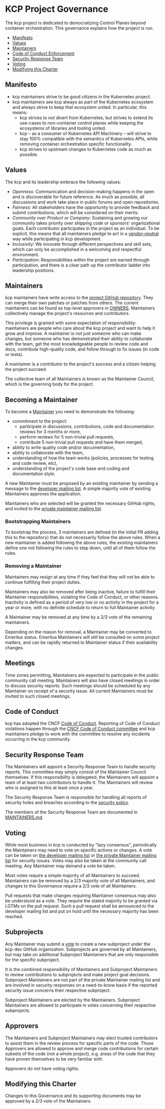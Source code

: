 # KCP Project Governance

The kcp project is dedicated to democratizing Control Planes beyond container
orchestration. This governance explains how the project is run.

- [Manifesto](#values)
- [Values](#values)
- [Maintainers](#maintainers)
- [Code of Conduct Enforcement](#code-of-conduct)
- [Security Response Team](#security-response-team)
- [Voting](#voting)
- [Modifying this Charter](modifying-this-charter)

## Manifesto

 * kcp maintainers strive to be good citizens in the Kubernetes project.
 * kcp maintainers see kcp always as part of the Kubernetes ecosystem and always
   strive to keep that ecosystem united. In particular, this means:
   * kcp strives to not divert from Kubernetes, but strives to extend its
     use-cases to non-container control planes while keeping the ecosystems of
     libraries and tooling united.
   * kcp – as a consumer of Kubernetes API Machinery – will strive to stay 100%
     compatible with the semantics of Kubernetes APIs, while removing container
     orchestration specific functionality.
   * kcp strives to upstream changes to Kubernetes code as much as possible.

## Values

The kcp and its leadership embrace the following values:

 * *Openness*: Communication and decision-making happens in the open and is
   discoverable for future reference. As much as possible, all discussions and
   work take place in public forums and open repositories.
 * *Fairness*: All stakeholders have the opportunity to provide feedback and
   submit contributions, which will be considered on their merits.
 * *Community over Product or Company*: Sustaining and growing our community
   takes priority over shipping code or sponsors' organizational goals. Each
   contributor participates in the project as an individual. To be explicit,
   this means that all maintainers pledge to act in a [vendor-neutral](https://contribute.cncf.io/maintainers/community/vendor-neutrality/)
   way while participating in kcp development.
 * *Inclusivity*: We innovate through different perspectives and skill sets,
   which can only be accomplished in a welcoming and respectful environment.
 * *Participation*: Responsibilities within the project are earned through
   participation, and there is a clear path up the contributor ladder into
   leadership positions.

## Maintainers

kcp maintainers have write access to the [project GitHub repository](https://github.com/kcp-dev/kcp).
They can merge their own patches or patches from others. The current maintainers
can be found as top-level approvers in [OWNERS](./OWNERS).  Maintainers collectively
manage the project's resources and contributors.

This privilege is granted with some expectation of responsibility: maintainers
are people who care about the kcp project and want to help it grow and
improve. A maintainer is not just someone who can make changes, but someone who
has demonstrated their ability to collaborate with the team, get the most
knowledgeable people to review code and docs, contribute high-quality code, and
follow through to fix issues (in code or tests).

A maintainer is a contributor to the project's success and a citizen helping
the project succeed.

The collective team of all Maintainers is known as the Maintainer Council, which
is the governing body for the project.

## Becoming a Maintainer

<!-- If you have full Contributor Ladder documentation that covers becoming
a Maintainer or Owner, then this section should instead be a reference to that
documentation -->

To become a [Maintainer](./MAINTAINERS.md) you need to demonstrate the following:

  * commitment to the project:
    * participate in discussions, contributions, code and documentation reviews
      for 3 months or more,
    * perform reviews for 5 non-trivial pull requests,
    * contribute 5 non-trivial pull requests and have them merged,
  * ability to write quality code and/or documentation,
  * ability to collaborate with the team,
  * understanding of how the team works (policies, processes for testing and code review, etc),
  * understanding of the project's code base and coding and documentation style.
  <!-- add any additional Maintainer requirements here -->

A new Maintainer must be proposed by an existing maintainer by sending a message to the
[developer mailing list](https://groups.google.com/g/kcp-dev). A simple majority
vote of existing Maintainers approves the application.

Maintainers who are selected will be granted the necessary GitHub rights,
and invited to the [private maintainer mailing list](https://groups.google.com/g/kcp-dev-private).

### Bootstrapping Maintainers

To bootstrap the process, 3 maintainers are defined (in the initial PR adding
this to the repository) that do not necessarily follow the above rules. When a
new maintainer is added following the above rules, the existing maintainers
define one not following the rules to step down, until all of them follow the
rules.

### Removing a Maintainer

Maintainers may resign at any time if they feel that they will not be able to
continue fulfilling their project duties.

Maintainers may also be removed after being inactive, failure to fulfill their
Maintainer responsibilities, violating the Code of Conduct, or other reasons.
Inactivity is defined as a period of very low or no activity in the project for
a year or more, with no definite schedule to return to full Maintainer activity.

A Maintainer may be removed at any time by a 2/3 vote of the remaining maintainers.

Depending on the reason for removal, a Maintainer may be converted to Emeritus
status. Emeritus Maintainers will still be consulted on some project matters,
and can be rapidly returned to Maintainer status if their availability changes.


## Meetings

Time zones permitting, Maintainers are expected to participate in the public
community call meeting. Maintainers will also have closed meetings in order to
discuss security reports. Such meetings should be scheduled by any Maintainer on
receipt of a security issue. All current Maintainers must be invited to such closed meetings.

## Code of Conduct

<!-- This assumes that your project does not have a separate Code of Conduct
Committee; most maintainer-run projects do not.  Remember to place a link
to the private Maintainer mailing list or alias in the code-of-conduct file.-->

kcp has adopted the CNCF [Code of Conduct](./code-of-conduct.md). Reporting of
Code of Conduct violations happen through the [CNCF Code of Conduct committee](./code-of-conduct.md#reporting)
and kcp maintainers pledge to work with the committee to resolve any incidents
occurring in the kcp community.

## Security Response Team

The Maintainers will appoint a Security Response Team to handle security reports.
This committee may simply consist of the Maintainer Council themselves. If this
responsibility is delegated, the Maintainers will appoint a team of at least two
contributors to handle it. The Maintainers will review who is assigned to this
at least once a year.

The Security Response Team is responsible for handling all reports of security
holes and breaches according to the [security policy](./SECURITY.md).

The members of the Security Response Team are documented in [MAINTAINERS.md](./MAINTAINERS.md).

## Voting

While most business in kcp is conducted by "lazy consensus", periodically
the Maintainers may need to vote on specific actions or changes.
A vote can be taken on [the developer mailing list](https://groups.google.com/g/kcp-dev) or
[the private Maintainer mailing list](https://groups.google.com/g/kcp-dev-private)
for security issues.  Votes may also be taken at the community call
meeting. Any Maintainer may demand a vote be taken.

Most votes require a simple majority of all Maintainers to succeed. Maintainers
can be removed by a 2/3 majority vote of all Maintainers, and changes to this
Governance require a 2/3 vote of all Maintainers.

Pull requests that make changes requiring Maintainer consensus may also be
understood as a vote. They require the stated majority to be granted via
LGTMs on the pull request. Such a pull request shall be announced to the developer
mailing list and put on hold until the necessary majority has been reached.

## Subprojects

Any Maintainer may submit a [vote](#voting) to create a new subproject under the
kcp-dev GitHub organization. Subprojects are governed by all Maintainers, but may
take on additional Subproject Maintainers that are only responsible for the 
specific subproject.

It is the combined responsibility of Maintainers and Subproject Maintainers
to review contributions to subprojects and make project goal decisions.
Subproject Maintainers are not part of the private Maintainer mailing list and
are involved in security responses on a need-to-know basis if the reported security
issue concerns their respective subproject.

Subproject Maintainers are elected by the Maintainers. Subproject Maintainers are
allowed to participate in votes concerning their respective subprojects.

## Approvers

The Maintainers and Subproject Maintainers may elect trusted contributors to
assist them in the review process for specific parts of the code. Those Approvers
are allowed to approve and merge code contributions for certain subsets of the code
(not a whole project), e.g. areas of the code that they have proven themselves
to be very familiar with.

Approvers do not have voting rights.

## Modifying this Charter

Changes to this Governance and its supporting documents may be approved by a
2/3 vote of the Maintainers.
